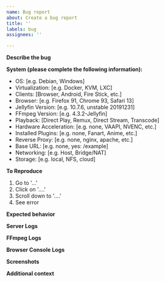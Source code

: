 ```yaml
---
name: Bug report
about: Create a bug report
title: ''
labels: bug
assignees: ''

---
```


**Describe the bug**
<!-- A clear and concise description of what the bug is. -->

**System (please complete the following information):**
 - OS: [e.g. Debian, Windows]
 - Virtualization: [e.g. Docker, KVM, LXC]
 - Clients: [Browser, Android, Fire Stick, etc.]
 - Browser: [e.g. Firefox 91, Chrome 93, Safari 13]
 - Jellyfin Version: [e.g. 10.7.6, unstable 20191231]
 - FFmpeg Version: [e.g. 4.3.2-Jellyfin]
 - Playback: [Direct Play, Remux, Direct Stream, Transcode] 
 - Hardware Acceleration: [e.g. none, VAAPI, NVENC, etc.]
 - Installed Plugins: [e.g. none, Fanart, Anime, etc.]
 - Reverse Proxy: [e.g. none, nginx, apache, etc.]
 - Base URL: [e.g. none, yes: /example]
 - Networking: [e.g. Host, Bridge/NAT]
 - Storage: [e.g. local, NFS, cloud]

**To Reproduce**
<!-- Steps to reproduce the behavior: -->
1. Go to '...'
2. Click on '....'
3. Scroll down to '....'
4. See error

**Expected behavior**
<!-- A clear and concise description of what you expected to happen. -->

**Server Logs**
<!-- Please paste any log errors. -->

**FFmpeg Logs**
<!-- Please paste any log errors. -->

**Browser Console Logs**
<!-- Please paste any log errors. -->

**Screenshots**
<!-- If applicable, add screenshots to help explain your problem. -->

**Additional context**
<!-- Add any other context about the problem here. -->
